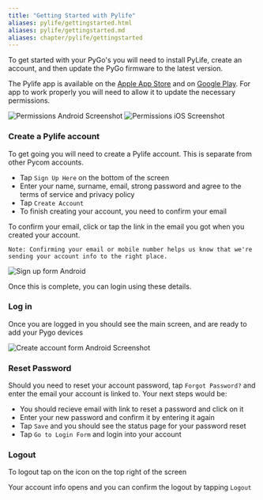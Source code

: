 ```yaml
---
title: "Getting Started with Pylife"
aliases: pylife/gettingstarted.html
aliases: pylife/gettingstarted.md
aliases: chapter/pylife/gettingstarted
---
```


To get started with your PyGo's you will need to install PyLife, create an account, and then update the PyGo firmware to the latest version.

The Pylife app is available on the [Apple App Store](https://apps.apple.com/nl/app/pylife/id1615965596?l=en ) and on [Google Play](https://play.google.com/store/apps/details?id=io.pycom.pylife).
For app to work properly you will need to allow it to update the necessary permissions.

![Permissions Android Screenshot](/gitbook/assets/pylife/gettingstarted/permissions_android.jpg)
![Permissions iOS Screenshot](/gitbook/assets/pylife/gettingstarted/permissions_ios.png)

### Create a Pylife account

To get going you will need to create a Pylife account. This is separate from other Pycom accounts.

* Tap `Sign Up Here` on the bottom of the screen
* Enter your name, surname, email, strong password and agree to the terms of service and privacy policy
* Tap `Create Account`
* To finish creating your account, you need to confirm your email

To confirm your email, click or tap the link in the email you got when you created your account.

`Note: Confirming your email or mobile number helps us know that we're sending your account info to the right place.`

![Sign up form Android](/gitbook/assets/pylife/signup/signup_android.jpg)

Once this is complete, you can login using these details.

### Log in
Once you are logged in you should see the main screen, and are ready to add your Pygo devices

![Create account form Android Screenshot](/gitbook/assets/pylife/gettingstarted/main_screen_android.jpg)


### Reset Password

Should you need to reset your account password, tap `Forgot Password?` and enter the email your account is linked to.
Your next steps would be:

* You should recieve email with link to reset a password and click on it
* Enter your new password and confirm it by entering it again
* Tap `Save` and you should see the status page for your password reset
* Tap `Go to Login Form` and login into your account

### Logout

To logout tap on the icon on the top right of the screen

Your account info opens and you can confirm the logout by tapping `Logout`
